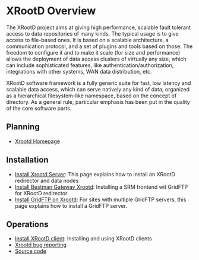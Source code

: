 XRootD Overview
===============

The XRootD project aims at giving high performance, scalable fault tolerant access to data repositories of many kinds. The typical usage is to give access to file-based ones. It is based on a scalable architecture, a communication protocol, and a set of plugins and tools based on those. The freedom to configure it and to make it scale (for size and performance) allows the deployment of data access clusters of virtually any size, which can include sophisticated features, like authentication/authorization, integrations with other systems, WAN data distribution, etc.

XRootD software framework is a fully generic suite for fast, low latency and scalable data access, which can serve natively any kind of data, organized as a hierarchical filesystem-like namespace, based on the concept of directory. As a general rule, particular emphasis has been put in the quality of the core software parts.

Planning
--------

-   [Xrootd Homepage](http://xrootd.slac.stanford.edu/)

Installation
------------

-   [Install Xrootd Server](install-xrootd): This page explains how to install an XRootD redirector and data nodes
-   [Install Bestman Gateway Xrootd](install-bestman-xrootd): Installing a SRM frontend wit GridFTP for XRootD redirector
-   [Install GridFTP on Xrootd](install-gridftp-xrootd): For sites with multiple GridFTP servers, this page explains how to install a GridFTP server.

Operations
----------

-   [Install XRootD client](install-xroot-client): Installing and using XRootD clients
-   [Xrootd bug reporting](https://github.com/xrootd/xrootd/issues)
-   [Source code](https://github.com/xrootd/xrootd/)


